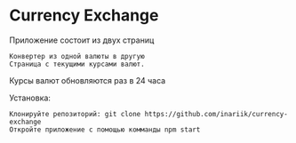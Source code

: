 # Currency Exchange

Приложение состоит из двух страниц

    Конвертер из одной валюты в другую
    Страница с текущими курсами валют.

Курсы валют обновляются раз в 24 часа

Установка:

    Клонируйте репозиторий: git clone https://github.com/inariik/currency-exchange
    Откройте приложение с помощью комманды npm start
